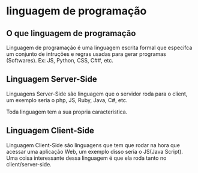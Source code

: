<h1>linguagem de programação</h1>

## O que linguagem de programação

Linguagem de programação é uma linguagem escrita formal que especifca um conjunto de intruções e regras usadas para gerar programas (Softwares). Ex: JS, Python, CSS, C##, etc.

## Linguagem Server-Side

Linguagens Server-Side são linguagem que o servidor roda para o client, um exemplo seria o php, JS, Ruby, Java, C#, etc.

Toda linguagem tem a sua propria caracteristica.

## Linguagem Client-Side

Linguagem Client-Side são linguagens que tem que rodar na hora que acessar uma aplicação Web, um exemplo disso seria o JS(Java Script). Uma coisa interessante dessa linguagem é que ela roda tanto no client/server-side.
